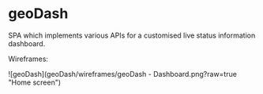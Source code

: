 # geoDash
SPA which implements various APIs for a customised live status information dashboard.

Wireframes:

![geoDash](geoDash/wireframes/geoDash - Dashboard.png?raw=true "Home screen")
